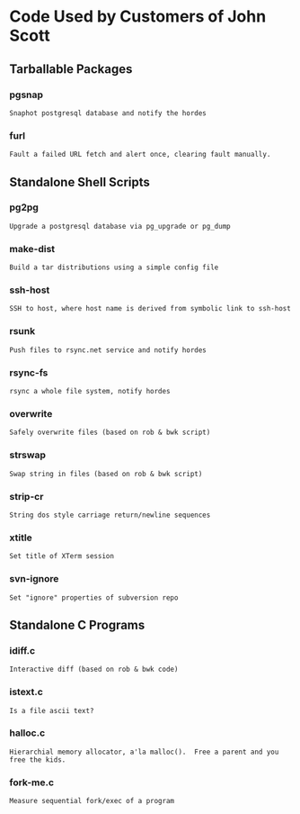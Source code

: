 #  Code Used by Customers of John Scott

##  Tarballable Packages

###  pgsnap
	Snaphot postgresql database and notify the hordes

###  furl
	Fault a failed URL fetch and alert once, clearing fault manually.

## Standalone Shell Scripts

###  pg2pg
	Upgrade a postgresql database via pg_upgrade or pg_dump

###  make-dist
	Build a tar distributions using a simple config file

###  ssh-host
	SSH to host, where host name is derived from symbolic link to ssh-host

###  rsunk
	Push files to rsync.net service and notify hordes

###  rsync-fs
	rsync a whole file system, notify hordes

###  overwrite
	Safely overwrite files (based on rob & bwk script)

###  strswap
	Swap string in files (based on rob & bwk script)

###  strip-cr
	String dos style carriage return/newline sequences

###  xtitle
	Set title of XTerm session

###  svn-ignore
	Set "ignore" properties of subversion repo

##  Standalone C Programs

###  idiff.c
	Interactive diff (based on rob & bwk code)

###  istext.c
	Is a file ascii text?

###  halloc.c
	Hierarchial memory allocator, a'la malloc().  Free a parent and you free the kids.

###  fork-me.c
	Measure sequential fork/exec of a program
